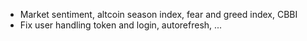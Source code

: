 - Market sentiment, altcoin season index, fear and greed index, CBBI
- Fix user handling token and login, autorefresh, ...
